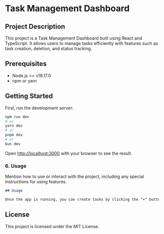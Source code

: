 # Task Management Dashboard

## Project Description

This project is a Task Management Dashboard built using React and TypeScript. It allows users to manage tasks efficiently with features such as task creation, deletion, and status tracking.

## Prerequisites

- Node.js >= v18.17.0
- npm or yarn

## Getting Started

First, run the development server:

```bash
npm run dev
# or
yarn dev
# or
pnpm dev
# or
bun dev
```

Open [http://localhost:3000](http://localhost:3000) with your browser to see the result.

### 6. **Usage**

Mention how to use or interact with the project, including any special instructions for using features.

```markdown
## Usage

Once the app is running, you can create tasks by clicking the "+" button.
```

## License

This project is licensed under the MIT License.
